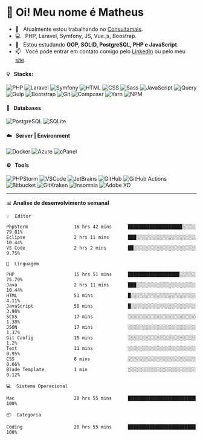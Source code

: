 # 👋 Oi! Meu nome é Matheus

- 🔭 &nbsp; Atualmente estou trabalhando no [Consultamais](https://consultamais.com.br/).
- 💻 &nbsp; PHP, Laravel, Symfony, JS, Vue.js, Boostrap.
- 🌱 &nbsp; Estou estudando **OOP, SOLID, PostgreSQL, PHP e JavaScript**.
- 📫 &nbsp; Você pode entrar em contato comigo pelo [LinkedIn](https://www.linkedin.com/in/matheuscamargoxavier/) ou pelo meu [site](https://matheuscamargo.co).

#### 💡 &nbsp; Stacks:
![PHP](https://img.shields.io/badge/-PHP-777BB4?&logo=php&logoColor=FFFFFF)
![Laravel](https://img.shields.io/badge/-Laravel-FF2D20?&logo=laravel&logoColor=FFFFFF)
![Symfony](https://img.shields.io/badge/-Symfony-000000?&logo=symfony&logoColor=FFFFFF)
![HTML](https://img.shields.io/badge/-HTML-E34F26?&logo=html5&logoColor=FFFFFF)
![CSS](https://img.shields.io/badge/-CSS-1572B6?&logo=css3&logoColor=FFFFFF)
![Sass](https://img.shields.io/badge/-Sass-CC6699?&logo=sass&logoColor=FFFFFF)
![JavaScript](https://img.shields.io/badge/-JavaScript-F7DF1E?&logo=javascript&logoColor=FFFFFF)
![jQuery](https://img.shields.io/badge/-jQuery-0769AD?&logo=jquery&logoColor=FFFFFF)
![Gulp](https://img.shields.io/badge/-Gulp-CF4647?&logo=gulp&logoColor=FFFFFF)
![Bootstrap](https://img.shields.io/badge/-Bootstrap-7952B3?&logo=bootstrap&logoColor=FFFFFF)
![Git](https://img.shields.io/badge/-Git-F05032?&logo=git&logoColor=FFFFFF)
![Composer](https://img.shields.io/badge/-Composer-885630?&logo=composer&logoColor=FFFFFF)
![Yarn](https://img.shields.io/badge/-Yarn-2C8EBB?&logo=yarn&logoColor=FFFFFF)
![NPM](https://img.shields.io/badge/-npm-CB3837?&logo=npm&logoColor=FFFFFF)

#### 💾 &nbsp; Databases
![PostgreSQL](https://img.shields.io/badge/-PostgreSQL-336791?&logo=PostgreSQL&logoColor=FFFFFF)
![SQLite](https://img.shields.io/badge/-SQLite-003B57?&logo=SQLite&logoColor=FFFFFF)

#### ☁️ &nbsp; Server | Environment
![Docker](https://img.shields.io/badge/-Docker-2496ED?&logo=docker&logoColor=FFFFFF)
![Azure](https://img.shields.io/badge/-Azure-0089D6?&logo=microsoft%20azure&logoColor=FFFFFF)
![cPanel](https://img.shields.io/badge/-cPanel-FF6C2C?&logo=cpanel&logoColor=FFFFFF)

#### ⚙️ &nbsp; Tools
![PHPStorm](https://img.shields.io/badge/-PHPStorm-000000?&logo=PHPStorm&logoColor=FFFFFF)
![VSCode](https://img.shields.io/badge/-VSCode-007ACC?&logo=Visual%20Studio%20Code&logoColor=FFFFFF) 
![JetBrains](https://img.shields.io/badge/-JetBrains-000000?&logo=jetbrains&logoColor=FFFFFF) 
![GitHub](https://img.shields.io/badge/-GitHub-181717?&logo=github&logoColor=FFFFFF) 
![GitHub Actions](https://img.shields.io/badge/-GitHub%20Actions-181717?&logo=GitHub%20Actions&logoColor=FFFFFF) 
![Bitbucket](https://img.shields.io/badge/-Bitbucket-0052CC?&logo=bitbucket&logoColor=FFFFFF)
![GitKraken](https://img.shields.io/badge/-GitKraken-179287?&logo=GitKraken&logoColor=FFFFFF)
![Insomnia](https://img.shields.io/badge/-Insomnia-5849BE?&logo=Insomnia&logoColor=FFFFFF)
![Adobe XD](https://img.shields.io/badge/-Adobe%20XD-FF61F6?&logo=adobe%20xd&logoColor=FFFFFF) 
_______

📊  **Analise de desenvolvimento semanal**
```text
💡  Editor

PhpStorm                 16 hrs 42 mins      ████████████████████░░░░░     79.81%
Eclipse                  2 hrs 11 mins       ███░░░░░░░░░░░░░░░░░░░░░░     10.44%
VS Code                  2 hrs 2 mins        ██░░░░░░░░░░░░░░░░░░░░░░░      9.75%
```
```text
💬  Linguagem

PHP                      15 hrs 51 mins      ███████████████████░░░░░░     75.79%
Java                     2 hrs 11 mins       ███░░░░░░░░░░░░░░░░░░░░░░     10.44%
HTML                     51 mins             █░░░░░░░░░░░░░░░░░░░░░░░░      4.11%
JavaScript               50 mins             █░░░░░░░░░░░░░░░░░░░░░░░░      3.98%
SCSS                     17 mins             ░░░░░░░░░░░░░░░░░░░░░░░░░      1.38%
JSON                     17 mins             ░░░░░░░░░░░░░░░░░░░░░░░░░      1.37%
Git Config               15 mins             ░░░░░░░░░░░░░░░░░░░░░░░░░       1.2%
Text                     11 mins             ░░░░░░░░░░░░░░░░░░░░░░░░░      0.95%
CSS                      8 mins              ░░░░░░░░░░░░░░░░░░░░░░░░░      0.66%
Blade Template           1 min               ░░░░░░░░░░░░░░░░░░░░░░░░░      0.12%
```
```text
💻  Sistema Operacional

Mac                      20 hrs 55 mins      █████████████████████████       100%
```
```text
📦  Categoria

Coding                   20 hrs 55 mins      █████████████████████████       100%
```

